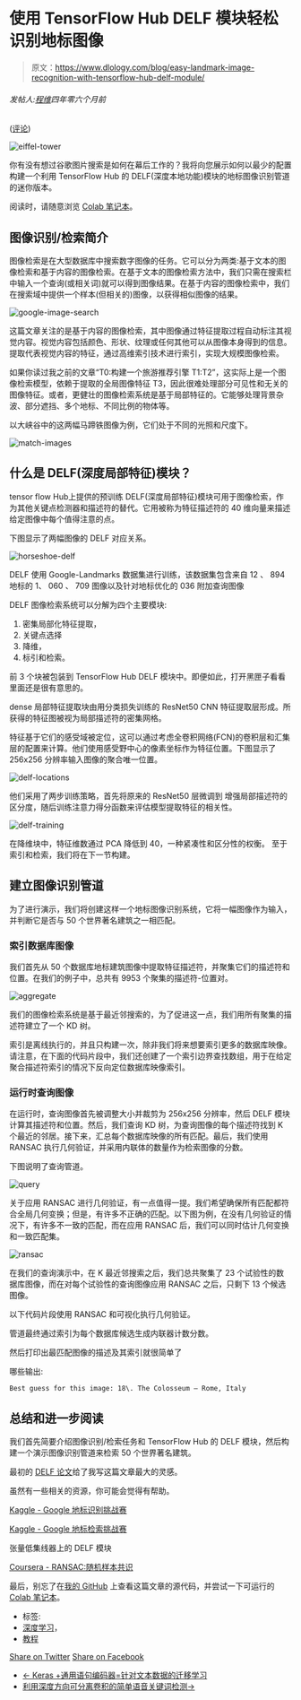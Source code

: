 # 使用 TensorFlow Hub DELF 模块轻松识别地标图像

> 原文：<https://www.dlology.com/blog/easy-landmark-image-recognition-with-tensorflow-hub-delf-module/>

###### 发帖人:[程维](/blog/author/Chengwei/)四年零六个月前

([评论](/blog/easy-landmark-image-recognition-with-tensorflow-hub-delf-module/#disqus_thread))

![eiffel-tower](img/c3056d30561525e628b605079b34eae9.png)

你有没有想过谷歌图片搜索是如何在幕后工作的？我将向您展示如何以最少的配置构建一个利用 TensorFlow Hub 的 DELF(深度本地功能)模块的地标图像识别管道的迷你版本。

阅读时，请随意浏览 [Colab 笔记本](https://drive.google.com/file/d/1d718D4tzhPkRd56z3-oasWkeuRW6IGKI/view?usp=sharing)。

## 图像识别/检索简介

图像检索是在大型数据库中搜索数字图像的任务。它可以分为两类:基于文本的图像检索和基于内容的图像检索。在基于文本的图像检索方法中，我们只需在搜索栏中输入一个查询(或相关词)就可以得到图像结果。在基于内容的图像检索中，我们在搜索域中提供一个样本(但相关的)图像，以获得相似图像的结果。

![google-image-search](img/c7491d407d76a90628c316a9d499a678.png)

这篇文章关注的是基于内容的图像检索，其中图像通过特征提取过程自动标注其视觉内容。视觉内容包括颜色、形状、纹理或任何其他可以从图像本身得到的信息。 提取代表视觉内容的特征，通过高维索引技术进行索引，实现大规模图像检索。

如果你读过我之前的文章“T0:构建一个旅游推荐引擎 T1:T2”，这实际上是一个图像检索模型，依赖于提取的全局图像特征 T3，因此很难处理部分可见性和无关的图像特征。或者，更健壮的图像检索系统是基于局部特征的。它能够处理背景杂波、部分遮挡、多个地标、不同比例的物体等。

以大峡谷中的这两幅马蹄铁图像为例，它们处于不同的光照和尺度下。

![match-images](img/854d5ae98fd0c291c81c1d3c1dd2d3eb.png)

## 什么是 DELF(深度局部特征)模块？

tensor flow Hub上提供的预训练 DELF(深度局部特征)模块可用于图像检索，作为其他关键点检测器和描述符的替代。它用被称为特征描述符的 40 维向量来描述给定图像中每个值得注意的点。

下图显示了两幅图像的 DELF 对应关系。

![horseshoe-delf](img/3827156aa060cad79934bf4971cd7e7f.png)

DELF 使用 Google-Landmarks 数据集进行训练，该数据集包含来自 12 、 894 地标的 1、 060 、 709 图像以及针对地标优化的 036 附加查询图像 

DELF 图像检索系统可以分解为四个主要模块:

1.  密集局部化特征提取，
2.  关键点选择
3.  降维，
4.  标引和检索。

前 3 个块被包装到 TensorFlow Hub DELF 模块中。即便如此，打开黑匣子看看里面还是很有意思的。

dense 局部特征提取块由用分类损失训练的 ResNet50 CNN 特征提取层形成。所获得的特征图被视为局部描述符的密集网格。

特征基于它们的感受域被定位，这可以通过考虑全卷积网络(FCN)的卷积层和汇集层的配置来计算。他们使用感受野中心的像素坐标作为特征位置。下图显示了 256x256 分辨率输入图像的聚合唯一位置。 

![delf-locations](img/d1ad24b8296ddf05be8064b4cccc2f2f.png)

他们采用了两步训练策略，首先将原来的 ResNet50 层微调到 增强局部描述符的区分度，随后训练注意力得分函数来评估模型提取特征的相关性。 

![delf-training](img/70ee6727b1be1e95bf867173f420d15a.png)

在降维块中，特征维数通过 PCA 降低到 40，一种紧凑性和区分性的权衡。 至于索引和检索，我们将在下一节构建。

## 建立图像识别管道

为了进行演示，我们将创建这样一个地标图像识别系统，它将一幅图像作为输入，并判断它是否与 50 个世界著名建筑之一相匹配。

### 索引数据库图像

我们首先从 50 个数据库地标建筑图像中提取特征描述符，并聚集它们的描述符和位置。在我们的例子中，总共有 9953 个聚集的描述符-位置对。

![aggregate](img/e00dd7d0e4509c5590a7c236c9a34d8d.png)

我们的图像检索系统是基于最近邻搜索的，为了促进这一点，我们用所有聚集的描述符建立了一个 KD 树。

索引是离线执行的，并且只构建一次，除非我们将来想要索引更多的数据库映像。请注意，在下面的代码片段中，我们还创建了一个索引边界查找数组，用于在给定聚合描述符索引的情况下反向定位数据库映像索引。

### 运行时查询图像

在运行时，查询图像首先被调整大小并裁剪为 256x256 分辨率，然后 DELF 模块计算其描述符和位置。然后，我们查询 KD 树，为查询图像的每个描述符找到 K 个最近的邻居。接下来，汇总每个数据库映像的所有匹配。最后，我们使用 RANSAC 执行几何验证，并采用内联体的数量作为检索图像的分数。

下图说明了查询管道。

![query](img/61f109b858ddd1b4458563746d7b00c9.png)

关于应用 RANSAC 进行几何验证，有一点值得一提。我们希望确保所有匹配都符合全局几何变换；但是，有许多不正确的匹配。以下图为例，在没有几何验证的情况下，有许多不一致的匹配，而在应用 RANSAC 后，我们可以同时估计几何变换和一致匹配集。

![ransac](img/7b02a9329cfc85d12d3603830feb0e1c.png)

在我们的查询演示中，在 K 最近邻搜索之后，我们总共聚集了 23 个试验性的数据库图像，而在对每个试验性的查询图像应用 RANSAC 之后，只剩下 13 个候选图像。

以下代码片段使用 RANSAC 和可视化执行几何验证。

管道最终通过索引为每个数据库候选生成内联器计数分数。

然后打印出最匹配图像的描述及其索引就很简单了

哪些输出:

```
Best guess for this image: 18\. The Colosseum — Rome, Italy
```

## 总结和进一步阅读

我们首先简要介绍图像识别/检索任务和 TensorFlow Hub 的 DELF 模块，然后构建一个演示图像识别管道来检索 50 个世界著名建筑。

最初的 [DELF 论文](https://arxiv.org/abs/1612.06321)给了我写这篇文章最大的灵感。

虽然有一些相关的资源，你可能会觉得有帮助。

[Kaggle - Google 地标识别挑战赛](https://www.kaggle.com/c/landmark-recognition-challenge)

[Kaggle - Google 地标检索挑战赛](https://www.kaggle.com/c/landmark-retrieval-challenge)

张量低集线器上的 DELF 模块

[Coursera - RANSAC:随机样本共识](https://www.coursera.org/learn/robotics-perception/lecture/z0GWq/ransac-random-sample-consensus-i)

最后，别忘了在[我的 GitHub](https://github.com/Tony607/Landmark-Retrival) 上查看这篇文章的源代码，并尝试一下可运行的 [Colab 笔记本](https://drive.google.com/file/d/1d718D4tzhPkRd56z3-oasWkeuRW6IGKI/view?usp=sharing)。

*   标签:
*   [深度学习](/blog/tag/deep-learning/)，
*   [教程](/blog/tag/tutorial/)

[Share on Twitter](https://twitter.com/intent/tweet?url=https%3A//www.dlology.com/blog/easy-landmark-image-recognition-with-tensorflow-hub-delf-module/&text=Easy%20Landmark%20Image%20Recognition%20with%20TensorFlow%20Hub%20DELF%20Module) [Share on Facebook](https://www.facebook.com/sharer/sharer.php?u=https://www.dlology.com/blog/easy-landmark-image-recognition-with-tensorflow-hub-delf-module/)

*   [← Keras +通用语句编码器=针对文本数据的迁移学习](/blog/keras-meets-universal-sentence-encoder-transfer-learning-for-text-data/)
*   [利用深度方向可分离卷积的简单语音关键词检测→](/blog/simple-speech-keyword-detecting-with-depthwise-separable-convolutions/)